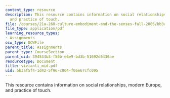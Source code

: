 ```yaml
---
content_type: resource
description: This resource contains information on social relationships, modern Europe,
  and practice of touch.
file: /courses/21a-260-culture-embodiment-and-the-senses-fall-2005/bb3af5f41d425f96c804f06e67cfc095_vivianli_mid.pdf
file_type: application/pdf
learning_resource_types:
- Assignments
ocw_type: OCWFile
parent_title: Assignments
parent_type: CourseSection
parent_uid: 394534b3-f56b-e6e9-bd3b-51692d0430ae
resourcetype: Document
title: vivianli_mid.pdf
uid: bb3af5f4-1d42-5f96-c804-f06e67cfc095
---
```

This resource contains information on social relationships, modern Europe, and practice of touch.

